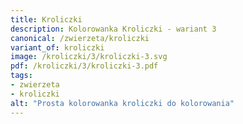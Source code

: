 ```yaml
---
title: Kroliczki
description: Kolorowanka Kroliczki - wariant 3
canonical: /zwierzeta/kroliczki
variant_of: kroliczki
image: /kroliczki/3/kroliczki-3.svg
pdf: /kroliczki/3/kroliczki-3.pdf
tags:
- zwierzeta
- kroliczki
alt: "Prosta kolorowanka kroliczki do kolorowania"
---
```

